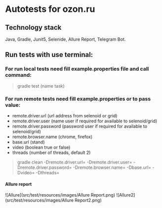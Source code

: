 # Autotests for ozon.ru

## Technology stack
Java, Gradle, Junit5, Selenide, Allure Report, Telegram Bot.

## Run tests with use terminal:

### For run local tests need fill example.properties file and call command:

> gradle test (name task)

### For run remote tests need fill example.properties or to pass value:

* remote.driver.url (url address from selenoid or grid)
* remote.driver.user (name user if required for available to selenoid/grid)
* remote.driver.password (password user if required for available to selenoid/grid)
* remote.browser.name (chrome, firefox)
* base.url (stand)
* video (boolean true or false)
* threads (number of threads, default 2)

> gradle clean -Dremote.driver.url= -Dremote.driver.user= -Dremote.driver.password= -Dremote.browser.name= -Dbase.url= -Dvideo= -Dthreads=

#### Allure report
![Allure](src/test/resources/images/Allure Report.png)
![Allure2](src/test/resources/images/Allure Report2.png)

